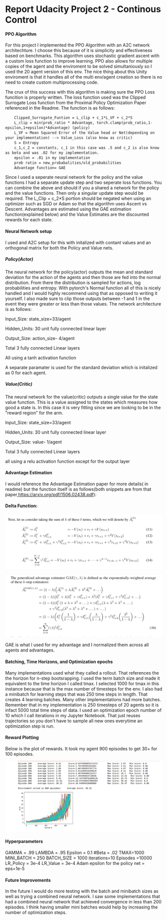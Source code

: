 # Report Udacity Project 2 - Continous Control

#### PPO Algorithm

For this project I implemented the PPO Algorithm with an A2C network architechture. I choose this because of it is simplicity and effectiveness based on benchmarks. This algorithm uses stochastic gradient ascent with a custom loss function to improve learning. PPO also allows for multiple copies of the agent and the enviroment to be solved simultaniously so I used the 20 agent version of this env. The nice thing about this Unity enviroment is that it handles all of the multi env/agent creation so there is no need to create custom multiprocessing code.

The crux of this success with this algorithm is making sure the PPO Loss funcition is properly written. The loss function used was the Clipped Surrogate Loss function from the Proximal Policy Optimization Paper referenced in the Readme. The function is as follows:

        Clipped_Surrogate_Funtion = L_clip + c_1*L_VF + c_2*S
        L_clip = min(prob_ratio * Advantage, torch.clamp(prob_ratio,1-epsilon,1+epsilon)*Advantage) (policy)
        L_VF = Mean Squared Error of the Value head or Net(depending on your implementation) --> Value_Loss (also know as critic)
        S = Entropy
        c_1,c_2 = constants, c_1 in this case was .5 and c_2 is also know as beta and was .02 for my implementation.
        epsilon = .01 in my implementation
        prob ratio = new_probabalities/old_probabilities
        Advantage function= GAE 
        
        
Since I used a seperate neural network for the policy and the value functions I had a separate update step and two seperate loss functions. You can combine the above and should if you a shared a network for the policy and the value functions. Then only a singular update step would be required. The L_Clip + c_2*S portion should be negated when using an optimizer such as SGD or Adam so that the algorithm uses Ascent vs Descent. Advantages are estimated using the GAE estimation function(explained below) and the Value Estimates are the discounted rewards for each state. 

#### Neural Network setup

I used and A2C setup for this with initalized with contant values and an orthogonal matrix for both the Policy and Value nets.

##### Policy(Actor)

The neural network for the policy(actor) outputs the mean and standard deviation for the action of the agents and then those are fed into the normal distribution. From there the distribution is sampled for actions, log probabilities and entropy. With pytorch's Normal function all of this is nicely handled and I would highly recommend using that as opposed to writing it yourself. I also made sure to clip those outputs between -1 and 1 in the event they were greater or less than those values. The network architecture is as follows:

Input_Size: state_size=33/agent

Hidden_Units: 30 unit fully connected linear layer

Output_Size: action_size- 4/agent

Total 3 fully connected Linear layers

All using a tanh activation function

A separate paramater is used for the standard deviation which is initalized as 0 for each agent.

##### Value(Critic)
The neural network for the value(critic) outputs a single value for the state value function. This is a value assigned to the states which measures how good a state is. In this case it is very fitting since we are looking to be in the "reward region" for the arm. 

Input_Size: state_size=33/agent

Hidden_Units: 30 unit fully connected linear layer

Output_Size: value- 1/agent

Total 3 fully connected Linear layers

all using a relu activation function except for the output layer

#### Advantage Estimation 

I would reference the Advantage Estimation paper for more details( in readme) but the function itself is as follows(both snippets are from that paper,https://arxiv.org/pdf/1506.02438.pdf):
#### Delta Function:
<p>
  <img src= "https://github.com/fmac99/Deep-Reinforcement-Learning/blob/master/DeltaPic.png">
</p>
<p>
<img src ="https://github.com/fmac99/Deep-Reinforcement-Learning/blob/master/GAEPic.png">
</p>
GAE is what I used for my advantage and I normalized them across all agents and advantages. 


#### Batching, Time Horizons, and Optimization epochs

Many implementations used what they called a rollout. That references the the horizon for n-step bootsrapping. I used the term batch size and made it equivalent to the time horizon I called tmax. I selected 1000 for tmax in this instance because that is the max number of timesteps for the env. I also had a minibatch for learning steps that was 250 time steps in length. That creates 4 learning batches. Many other implementations had more batches. Remember that in my implementation is 250 timesteps of 20 agents so it is infact 5000 total time steps of data. I used an optimization epoch number of 10 which I call iterations in my Jupyter Notebook. That just reuses trajectories so you don't have to sample all new ones everytime an optimization step is run.

#### Reward Plotting

Below is the plot of rewards. It took my agent 900 episodes to get 30+ for 100 episodes.

<p>
<img src="https://github.com/fmac99/Deep-Reinforcement-Learning/blob/master/Udacity/Continous_Control/Solution.png">
</p>

#### Hyperparameters

GAMMA = .99
LAMBDA = .95
Epsilon = 0.1
#Beta = .02
TMAX=1000
MINI_BATCH = 250
BATCH_SIZE  = 1000
iterations=10
Episodes =10000
LR_Policy = 3e-4
LR_Value = 3e-4
Adam epsilon for the policy net = eps=1e-5

#### Future Improvements

In the future I would do more testing with the batch and minibatch sizes as well as trying a combined neural network. I saw some implementations that had a combined neural network that achieved convergence in less than 200 episodes. I think having smaller mini batches would help by increasing the number of optimization steps.
